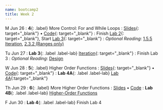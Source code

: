 ```yaml
---
name: bootcamp2
title: Week 2
---
```


M Jun 26
: **4**{: .label} More Control: For and While Loops
  : [Slides](https://docs.google.com/presentation/d/1YFEYsFJO-6HK3QrWimGQ8Vb9YDghJAXu-WrZWDyiOHo/edit?usp=sharing){: target="_blank"} &#8226; [Code](https://datahub.berkeley.edu/hub/user-redirect/git-pull?repo=https%3A%2F%2Fgithub.com%2Fdata-6-berkeley%2Fsu23-rpd&urlpath=tree%2Fsu23-rpd%2Flecture%2Flec04%2Flec04.ipynb&branch=main){: target="_blank"}
: Finish [Lab 2](https://datahub.berkeley.edu/hub/user-redirect/git-pull?repo=https%3A%2F%2Fgithub.com%2Fdata-6-berkeley%2Fsu23-rpd&urlpath=tree%2Fsu23-rpd%2Flab%2Flab02%2Flab02-control.ipynb&branch=main){: target="_blank"}, Start [Lab 3](https://datahub.berkeley.edu/hub/user-redirect/git-pull?repo=https%3A%2F%2Fgithub.com%2Fdata-6-berkeley%2Fsu23-rpd&urlpath=tree%2Fsu23-rpd%2Flab%2Flab03%2Flab03-iteration.ipynb&branch=main){: target="_blank"}
: *Optional Reading*: [1.5.5 Iteration](http://composingprograms.com/pages/15-control.html#iteration), [2.3.2 (Ranges only)](http://composingprograms.com/pages/23-sequences.html#sequence-iteration)

Tu Jun 27
: **Lab 3**{: .label .label-lab} [Iteration](https://datahub.berkeley.edu/hub/user-redirect/git-pull?repo=https%3A%2F%2Fgithub.com%2Fdata-6-berkeley%2Fsu23-rpd&urlpath=tree%2Fsu23-rpd%2Flab%2Flab03%2Flab03-iteration.ipynb&branch=main){: target="_blank"}
: Finish Lab 3
: *Optional Reading*: [Design](https://cs61a.org/assets/slides/06-Design.pdf)

W Jun 28
: **5**{: .label} Higher Order Functions
  : [Slides](https://docs.google.com/presentation/d/1LcsF00764i2LxBe4-oSUdMHOAQp2r5u8YgEk6DKgc_I/edit?usp=sharing){: target="_blank"} &#8226; [Code](https://datahub.berkeley.edu/hub/user-redirect/git-pull?repo=https%3A%2F%2Fgithub.com%2Fdata-6-berkeley%2Fsu23-rpd&urlpath=tree%2Fsu23-rpd%2Flecture%2Flec05%2Flec05.ipynb&branch=main){: target="_blank"}
: **Lab 4A**{: .label .label-lab} [Lab 4A](https://datahub.berkeley.edu/hub/user-redirect/git-pull?repo=https%3A%2F%2Fgithub.com%2Fdata-6-berkeley%2Fsu23-rpd&urlpath=tree%2Fsu23-rpd%2Flab%2Flab04a%2Flab04a-higher-order-functions.ipynb&branch=main){:target="_blank"}


Th Jun 29
: **6**{: .label} More Higher Order Functions
  : [Slides](https://cs61a.org/assets/slides/07-Function_Examples.pdf) &#8226; [Code](#)
: **Lab 4B**{: .label .label-lab} [Higher-Order Functions](https://cs61a.org/lab/lab02/)

F Jun 30
: **Lab 4**{: .label .label-lab} Finish Lab 4
